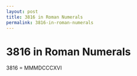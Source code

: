 ```yaml
---
layout: post
title: 3816 in Roman Numerals
permalink: 3816-in-roman-numerals
---
```


# 3816 in Roman Numerals

3816 = MMMDCCCXVI
